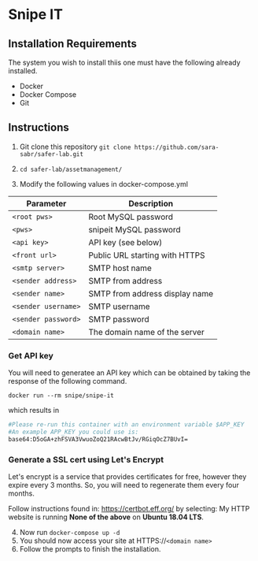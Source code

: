 # Snipe IT

## Installation Requirements

The system you wish to install thiis one must have the following already installed.

- Docker
- Docker Compose
- Git

## Instructions

1. Git clone this repository
```git clone https://github.com/sara-sabr/safer-lab.git```

2. ```cd safer-lab/assetmanagement/```

3. Modify the following values in docker-compose.yml

| Parameter                 | Description                |
| ------------------------  | -------------------------- |
| ```<root pws>```          | Root MySQL password        |
| ```<pws>```               | snipeit MySQL password     |
| ```<api key>```           | API key (see below)        |
| ```<front url>```         | Public URL starting with HTTPS |
| ```<smtp server>```       | SMTP host name |
| ```<sender address>```    | SMTP from address |
| ```<sender name>```       | SMTP from address display name |
| ```<sender username>```   | SMTP username |
| ```<sender password>```   | SMTP password |
| ```<domain name>```       | The domain name of the server |

### Get API key

You will need to generatee an API key which can be obtained by taking the response of the following command.

``` docker run --rm snipe/snipe-it ```

which results in

```bash
#Please re-run this container with an environment variable $APP_KEY
#An example APP_KEY you could use is:
base64:D5oGA+zhFSVA3VwuoZoQ21RAcwBtJv/RGiqOcZ7BUvI=
```

### Generate a SSL cert using Let's Encrypt

Let's encrypt is a service that provides certificates for free, however they expire every 3 months. So, you will need to regenerate them every four months.

Follow instructions found in: https://certbot.eff.org/ by selecting: My HTTP website is running __None of the above__ on __Ubuntu 18.04 LTS__.

4. Now run ```docker-compose up -d```
5. You should now access your site at HTTPS://```<domain name>```
6. Follow the prompts to finish the installation.
